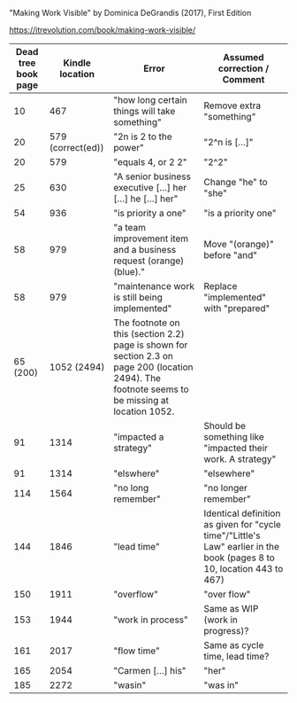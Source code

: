 "Making Work Visible" by Dominica DeGrandis (2017), First Edition

https://itrevolution.com/book/making-work-visible/


| Dead tree book page  | Kindle location | Error | Assumed correction / Comment |
| --- | --- | --- | --- |
| 10 | 467 | "how long certain things will take something" | Remove extra "something" |
| 20 | 579 (correct(ed)) | "2n is 2 to the power" | "2^n is […]" |
| 20 | 579 | "equals 4, or 2 2" | "2^2" |
| 25 | 630 | "A senior business executive […] her […] he […] her" | Change "he" to "she" |
| 54 | 936 | "is priority a one" | "is a priority one" |
| 58 | 979 | "a team improvement item and a business request (orange) (blue)." | Move "(orange)" before "and" |
| 58 | 979 | "maintenance work is still being implemented" | Replace "implemented" with "prepared" |
| 65 (200) | 1052 (2494) | The footnote on this (section 2.2) page is shown for section 2.3 on page 200 (location 2494). The footnote seems to be missing at location 1052. |
| 91 | 1314 | "impacted a strategy" | Should be something like "impacted their work. A strategy" |
| 91 | 1314 | "elswhere" | "elsewhere" |
| 114 | 1564 | "no long remember" | "no longer remember" |
| 144 | 1846 | "lead time" | Identical definition as given for "cycle time"/"Little's Law" earlier in the book (pages 8 to 10, location 443 to 467) |
| 150 | 1911 | "overflow" | "over flow" |
| 153 | 1944 | "work in process" | Same as WIP (work in progress)? |
| 161 | 2017 | "flow time" | Same as cycle time, lead time? |
| 165 | 2054 | "Carmen […] his" | "her" |
| 185 | 2272 | "wasin" | "was in" |